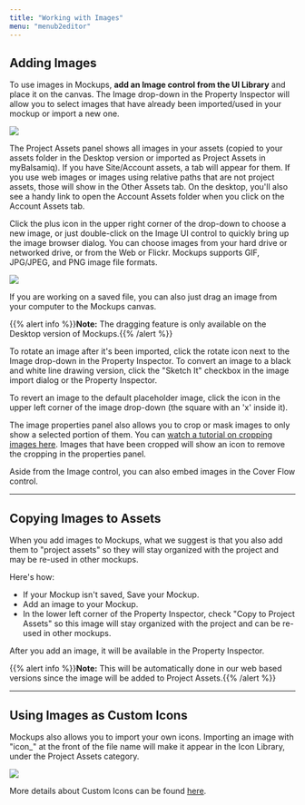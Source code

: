 ```yaml
---
title: "Working with Images"
menu: "menub2editor"
---
```


## Adding Images

To use images in Mockups, **add an Image control from the UI Library** and place it on the canvas. The Image drop-down in the Property Inspector will allow you to select images that have already been imported/used in your mockup or import a new one.

![](http://media.balsamiq.com/img/support/docs/m4d/help_importimage.png)

The Project Assets panel shows all images in your assets (copied to your assets folder in the Desktop version or imported as Project Assets in myBalsamiq). If you have Site/Account assets, a tab will appear for them. If you use web images or images using relative paths that are not project assets, those will show in the Other Assets tab. On the desktop, you'll also see a handy link to open the Account Assets folder when you click on the Account Assets tab.

Click the plus icon in the upper right corner of the drop-down to choose a new image, or just double-click on the Image UI control to quickly bring up the image browser dialog. You can choose images from your hard drive or networked drive, or from the Web or Flickr. Mockups supports GIF, JPG/JPEG, and PNG image file formats.

![](http://media.balsamiq.com/img/support/docs/m4d/tutproj_copytoprojectassets.png)

If you are working on a saved file, you can also just drag an image from your computer to the Mockups canvas.

{{% alert info %}}**Note:** The dragging feature is only available on the Desktop version of Mockups.{{% /alert %}}

To rotate an image after it's been imported, click the rotate icon next to the Image drop-down in the Property Inspector. To convert an image to a black and white line drawing version, click the "Sketch It" checkbox in the image import dialog or the Property Inspector.

To revert an image to the default placeholder image, click the icon in the upper left corner of the image drop-down (the square with an 'x' inside it).

The image properties panel also allows you to crop or mask images to only show a selected portion of them. You can [watch a tutorial on cropping images here](https://support.balsamiq.com/tutorials/croptool/). Images that have been cropped will show an icon to remove the cropping in the properties panel.

Aside from the Image control, you can also embed images in the Cover Flow control.

* * *

## Copying Images to Assets

When you add images to Mockups, what we suggest is that you also add them to "project assets" so they will stay organized with the project and may be re-used in other mockups.

Here's how:

*   If your Mockup isn't saved, Save your Mockup.
*   Add an image to your Mockup.
*   In the lower left corner of the Property Inspector, check "Copy to Project Assets" so this image will stay organized with the project and can be re-used in other mockups.

After you add an image, it will be available in the Property Inspector.

{{% alert info %}}**Note:** This will be automatically done in our web based versions since the image will be added to Project Assets.{{% /alert %}}

* * *

## Using Images as Custom Icons

Mockups also allows you to import your own icons. Importing an image with "icon_" at the front of the file name will make it appear in the Icon Library, under the Project Assets category.

![](http://media.balsamiq.com/img/support/docs/m4d/help_customiconlibrary.png)

More details about Custom Icons can be found [here](/icons/#adding-your-own-custom-icons).

